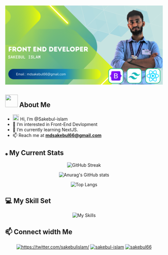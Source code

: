 [![Sakebul Islam](./images/Sakebul-islam.png 'Sakebul Islam')](https://www.facebook.com/Sakebul66/)

<h2><img src = "https://media2.giphy.com/media/ZGHpWzdOEkMKtwLqdc/giphy.gif?cid=ecf05e47a0n3gi1bfqntqmob8g9aid1oyj2wr3ds3mg700bl&rid=giphy.gif" width="40px" height="40px"> About Me</h2>

- <img src = "https://raw.githubusercontent.com/shakilahmedatik/shakilahmedatik/main/hi.gif" width="20px" height="20px"> Hi, I’m @Sakebul-islam
- 👀 I’m interested in Front-End Devlopment
- 🌱 I’m currently learning NextJS.
- 📫 Reach me at **mdsakebul66@gmail.com**

<h2><span style="display:inline-block; font-size:8px;">🟢</span> My Current Stats</h2>

<div align="center">

![GitHub Streak](https://github-readme-streak-stats.herokuapp.com?user=Sakebul-islam&theme=merko&date_format=j%20M%5B%20Y%5D&card_width=470)

</div>

<div align="center">

![Anurag's GitHub stats](https://github-readme-stats.vercel.app/api?username=Sakebul-islam&show_icons=true&theme=merko)

</div>
<div align="center">

![Top Langs](https://github-readme-stats.vercel.app/api/top-langs/?username=Sakebul-islam&layout=compact&card_width=470&theme=merko)

</div>

<h2>💻 My Skill Set</h2>

<div align="center">

![My Skills](https://skillicons.dev/icons?i=html,css,scss,bootstrap,tailwind,javascript,react,nextjs,visualstudio,vite,firebase,github,githubactions,netlify,nodejs,express,mongodb,figma&theme=dark)

</div>

<h2>📫  Connect width Me</h2>

<div align="center">

<a href="https://twitter.com/https://twitter.com/sakebulislam/" target="blank"><img align="center" src="https://raw.githubusercontent.com/rahuldkjain/github-profile-readme-generator/master/src/images/icons/Social/twitter.svg" alt="https://twitter.com/sakebulislam/" height="30" width="40" /></a>
<a href="https://linkedin.com/in/sakebul-islam" target="blank"><img align="center" src="https://raw.githubusercontent.com/rahuldkjain/github-profile-readme-generator/master/src/images/icons/Social/linked-in-alt.svg" alt="sakebul-islam" height="30" width="40" /></a>
<a href="https://fb.com/sakebul66" target="blank"><img align="center" src="https://raw.githubusercontent.com/rahuldkjain/github-profile-readme-generator/master/src/images/icons/Social/facebook.svg" alt="sakebul66" height="30" width="40" /></a>

</div>
